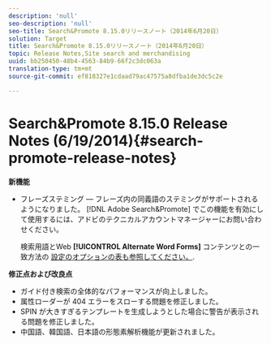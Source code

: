 ```yaml
---
description: 'null'
seo-description: 'null'
seo-title: Search&Promote 8.15.0リリースノート（2014年6月20日）
solution: Target
title: Search&Promote 8.15.0リリースノート（2014年6月20日）
topic: Release Notes,Site search and merchandising
uuid: bb250450-48b4-4563-84b9-66f2c3dc063a
translation-type: tm+mt
source-git-commit: ef818327e1cdaad79ac47575a8dfba1de3dc5c2e

---
```



# Search&amp;Promote 8.15.0 Release Notes (6/19/2014){#search-promote-release-notes}

**新機能**

* フレーズステミング — フレーズ内の同義語のステミングがサポートされるようになりました。  [!DNL Adobe Search&Promote] でこの機能を有効にして使用するには、アドビのテクニカルアカウントマネージャーにお問い合わせください。

   検索用語とWeb **[!UICONTROL Alternate Word Forms]** コンテンツとの一致方法の [設定のオプションの表も参照してください。](../c-about-linguistics-menu/c-about-words-and-language.md#task_351A9144A51F4B41923BDBACDEF3B616).

**修正点および改良点**

* ガイド付き検索の全体的なパフォーマンスが向上しました。
* 属性ローダーが 404 エラーをスローする問題を修正しました。
* SPIN が大きすぎるテンプレートを生成しようとした場合に警告が表示される問題を修正しました。
* 中国語、韓国語、日本語の形態素解析機能が更新されました。

